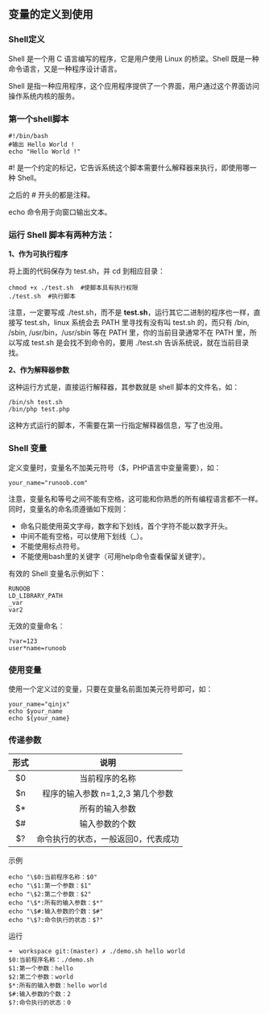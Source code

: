 ## 变量的定义到使用

### Shell定义

Shell 是一个用 C 语言编写的程序，它是用户使用 Linux 的桥梁。Shell 既是一种命令语言，又是一种程序设计语言。

Shell 是指一种应用程序，这个应用程序提供了一个界面，用户通过这个界面访问操作系统内核的服务。

### 第一个shell脚本

```
#!/bin/bash
#输出 Hello World !
echo "Hello World !"
```

\#! 是一个约定的标记，它告诉系统这个脚本需要什么解释器来执行，即使用哪一种 Shell。

之后的 # 开头的都是注释。

echo 命令用于向窗口输出文本。

### 运行 Shell 脚本有两种方法：

**1、作为可执行程序**

将上面的代码保存为 test.sh，并 cd 到相应目录：

```
chmod +x ./test.sh  #使脚本具有执行权限
./test.sh  #执行脚本
```

注意，一定要写成 ./test.sh，而不是 **test.sh**，运行其它二进制的程序也一样，直接写 test.sh，linux 系统会去 PATH 里寻找有没有叫 test.sh 的，而只有 /bin, /sbin, /usr/bin，/usr/sbin 等在 PATH 里，你的当前目录通常不在 PATH 里，所以写成 test.sh 是会找不到命令的，要用 ./test.sh 告诉系统说，就在当前目录找。

**2、作为解释器参数**

这种运行方式是，直接运行解释器，其参数就是 shell 脚本的文件名，如：

```
/bin/sh test.sh
/bin/php test.php
```

这种方式运行的脚本，不需要在第一行指定解释器信息，写了也没用。

### Shell 变量

定义变量时，变量名不加美元符号（$，PHP语言中变量需要），如：

```
your_name="runoob.com"
```

注意，变量名和等号之间不能有空格，这可能和你熟悉的所有编程语言都不一样。同时，变量名的命名须遵循如下规则：

- 命名只能使用英文字母，数字和下划线，首个字符不能以数字开头。
- 中间不能有空格，可以使用下划线（_）。
- 不能使用标点符号。
- 不能使用bash里的关键字（可用help命令查看保留关键字）。

有效的 Shell 变量名示例如下：

```
RUNOOB
LD_LIBRARY_PATH
_var
var2
```

无效的变量命名：

```
?var=123
user*name=runoob
```

### 使用变量

使用一个定义过的变量，只要在变量名前面加美元符号即可，如：

```
your_name="qinjx"
echo $your_name
echo ${your_name}
```

### 传递参数

| 形式 |                说明                 |
| :--: | :---------------------------------: |
|  $0  |           当前程序的名称            |
|  $n  |  程序的输入参数 n=1,2,3 第几个参数  |
|  $*  |           所有的输入参数            |
|  $#  |           输入参数的个数            |
|  $?  | 命令执行的状态，一般返回0，代表成功 |

示例

```
echo "\$0:当前程序名称：$0"
echo "\$1:第一个参数：$1"
echo "\$2:第二个参数：$2"
echo "\$*:所有的输入参数：$*"
echo "\$#:输入参数的个数：$#"
echo "\$?:命令执行的状态：$?"
```

运行

```
➜  workspace git:(master) ✗ ./demo.sh hello world
$0:当前程序名称：./demo.sh
$1:第一个参数：hello
$2:第二个参数：world
$*:所有的输入参数：hello world
$#:输入参数的个数：2
$?:命令执行的状态：0
```

